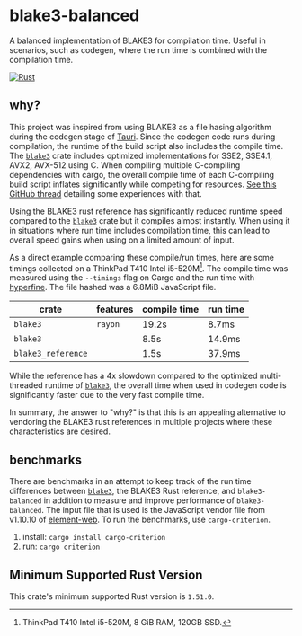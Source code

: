 # blake3-balanced

A balanced implementation of BLAKE3 for compilation time. Useful in scenarios,
such as codegen, where the run time is combined with the compilation time.

[![Rust](https://img.shields.io/badge/rust-1.51.0%2B-informational.svg?maxAge=3600)](https://github.com/rust-lang/regex)

## why?

This project was inspired from using BLAKE3 as a file hasing algorithm during
the codegen stage of [Tauri](https://github.com/tauri-apps/tauri/). Since the
codegen code runs during compilation, the runtime of the build script also
includes the compile time. The [`blake3`]
crate includes optimized implementations for SSE2, SSE4.1, AVX2, AVX-512 using
C. When compiling multiple C-compiling dependencies with cargo, the overall
compile time of each C-compiling build script inflates significantly while
competing for resources. [See this GitHub thread] detailing some experiences
with that.

Using the BLAKE3 rust reference has significantly reduced runtime speed
compared to the [`blake3`] crate but it compiles almost instantly. When using
it in situations where run time includes compilation time, this can lead to
overall speed gains when using on a limited amount of input.

As a direct example comparing these compile/run times, here are some timings
collected on a ThinkPad T410 Intel i5-520M[^1]. The compile time was measured
using the `--timings` flag on Cargo and the run time with [hyperfine]. The file
hashed was a 6.8MiB JavaScript file.

| crate              | features | compile time | run time |
| ------------------ | -------- | ------------ | -------- |
| `blake3`           | `rayon`  | 19.2s        | 8.7ms    |
| `blake3`           |          | 8.5s         | 14.9ms   |
| `blake3_reference` |          | 1.5s         | 37.9ms   |

[^1]: ThinkPad T410 Intel i5-520M, 8 GiB RAM, 120GB SSD.

While the reference has a 4x slowdown compared to the optimized multi-threaded
runtime of [`blake3`], the overall time when used in codegen code is
significantly faster due to the very fast compile time.

In summary, the answer to "why?" is that this is an appealing alternative to
vendoring the BLAKE3 rust references in multiple projects where these
characteristics are desired.

## benchmarks

There are benchmarks in an attempt to keep track of the run time differences
between [`blake3`], the BLAKE3 Rust reference, and `blake3-balanced` in
addition to measure and improve performance of `blake3-balanced`. The input
file that is used is the JavaScript vendor file from v1.10.10 of [element-web].
To run the benchmarks, use `cargo-criterion`.

1. install: `cargo install cargo-criterion`
2. run: `cargo criterion`

[`blake3`]: https://crates.io/crates/blake3
[See this GitHub thread]: https://github.com/BLAKE3-team/BLAKE3/pull/228
[hyperfine]: https://github.com/sharkdp/hyperfine
[element-web]: https://github.com/vector-im/element-web

## Minimum Supported Rust Version

This crate's minimum supported Rust version is `1.51.0`.